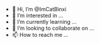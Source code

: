 - 👋 Hi, I’m @ImCatBinxi
- 👀 I’m interested in ...
- 🌱 I’m currently learning ...
- 💞️ I’m looking to collaborate on ...
- 📫 How to reach me ...

<!---
ImCatBinxi/ImCatBinxi is a ✨ special ✨ repository because its `README.md` (this file) appears on your GitHub profile.
You can click the Preview link to take a look at your changes.
--->
